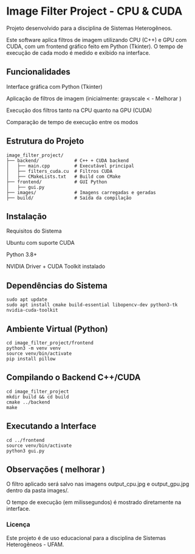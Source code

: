 # Image Filter Project - CPU & CUDA

Projeto desenvolvido para a disciplina de Sistemas Heterogêneos.

Este software aplica filtros de imagem utilizando CPU (C++) e GPU com CUDA, com um frontend gráfico feito em Python (Tkinter). O tempo de execução de cada modo é medido e exibido na interface.

## Funcionalidades

Interface gráfica com Python (Tkinter)

Aplicação de filtros de imagem (inicialmente: grayscale < - Melhorar )

Execução dos filtros tanto na CPU quanto na GPU (CUDA)

Comparação de tempo de execução entre os modos

## Estrutura do Projeto

    image_filter_project/
    ├── backend/             # C++ + CUDA backend
    │   ├── main.cpp         # Executável principal
    │   ├── filters_cuda.cu  # Filtros CUDA
    │   ├── CMakeLists.txt   # Build com CMake
    ├── frontend/            # GUI Python
    │   ├── gui.py
    ├── images/              # Imagens carregadas e geradas
    ├── build/               # Saída da compilação

## Instalação

Requisitos do Sistema

Ubuntu com suporte CUDA

Python 3.8+

NVIDIA Driver + CUDA Toolkit instalado

## Dependências do Sistema

    sudo apt update
    sudo apt install cmake build-essential libopencv-dev python3-tk nvidia-cuda-toolkit

## Ambiente Virtual (Python)

    cd image_filter_project/frontend
    python3 -m venv venv
    source venv/bin/activate
    pip install pillow

## Compilando o Backend C++/CUDA

    cd image_filter_project
    mkdir build && cd build
    cmake ../backend
    make

## Executando a Interface

    cd ../frontend
    source venv/bin/activate
    python3 gui.py


## Observações ( melhorar )

O filtro aplicado será salvo nas imagens output_cpu.jpg e output_gpu.jpg dentro da pasta images/.

O tempo de execução (em milissegundos) é mostrado diretamente na interface.

### Licença
Este projeto é de uso educacional para a disciplina de Sistemas Heterogêneos - UFAM.

